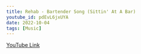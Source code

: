 ```yaml
---
title: Rehab - Bartender Song (Sittin' At A Bar)
youtube_id: pdEvL6jxUYA
date: 2022-10-04
tags: [Music]
---
```

[YouTube Link](https://www.youtube.com/watch?v=pdEvL6jxUYA)
